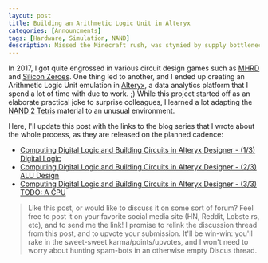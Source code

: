 ```yaml
---
layout: post
title: Building an Arithmetic Logic Unit in Alteryx
categories: [Announcments]
tags: [Hardware, Simulation, NAND]
description: Missed the Minecraft rush, was stymied by supply bottlenecks in Factorio, and my Dwarf Fortress collapsed into a pile of rubble. Treading new ground in the sport of "why did you build a CPU there???" was elusive...
---
```


In 2017, I got quite engrossed in various circuit design games such as [MHRD](http://store.steampowered.com/app/576030/MHRD/) and [Silicon Zeroes](https://pleasingfungus.itch.io/silicon-zeroes).
One thing led to another, and I ended up creating an Arithmetic Logic Unit emulation in [Alteryx](https://www.alteryx.com/),
a data analytics platform that I spend a lot of time with due to work. ;)
While this project started off as an elaborate practical joke to surprise colleagues,
I learned a lot adapting the [NAND 2 Tetris](http://www.nand2tetris.org/) material to an unusual environment.

Here, I'll update this post with the links to the blog series that I wrote about the whole process, as they are released on the planned cadence:

* [Computing Digital Logic and Building Circuits in Alteryx Designer - (1/3) Digital Logic](https://community.alteryx.com/t5/Engine-Works-Blog/Computing-Digital-Logic-and-Building-Circuits-in-Alteryx/ba-p/132837)
* [Computing Digital Logic and Building Circuits in Alteryx Designer - (2/3) ALU Design](https://community.alteryx.com/t5/Engine-Works-Blog/Computing-Digital-Logic-and-Building-Circuits-in-Alteryx/ba-p/90910)
* [Computing Digital Logic and Building Circuits in Alteryx Designer - (3/3) TODO: A CPU](https://community.alteryx.com/t5/Engine-Works-Blog/Computing-Digital-Logic-and-Building-Circuits-in-Alteryx/ba-p/109418)



> Like this post, or would like to discuss it on some sort of forum?
> Feel free to post it on your favorite social media site (HN, Reddit, Lobste.rs, etc), and to send me the link!
> I promise to relink the discussion thread from this post, and to upvote your submission.
> It'll be win-win: you'll rake in the sweet-sweet karma/points/upvotes,
> and I won't need to worry about hunting spam-bots in an otherwise empty Discus thread.